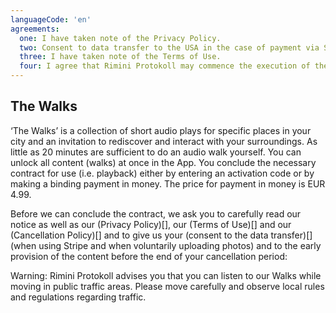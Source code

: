 ```yaml
---
languageCode: 'en'
agreements:
  one: I have taken note of the Privacy Policy.
  two: Consent to data transfer to the USA in the case of payment via Stripe or in the case of a voluntary photo upload with geo-location.
  three: I have taken note of the Terms of Use.
  four: I agree that Rimini Protokoll may commence the execution of the contract before the expiry of my cancellation period and that I am aware that by this consent I lose my right of cancellation upon commencement of the execution of the contract (commencement of the use of the Walks). I have taken note of the Cancellation Policy and the sample cancellation form.
---
```

## The Walks
‘The Walks’ is a collection of short audio plays for specific places in your city and an invitation to rediscover and interact with your surroundings. As little as 20 minutes are sufficient to do an audio walk yourself. You can unlock all content (walks) at once in the App. You conclude the necessary contract for use (i.e. playback) either by entering an activation code or by making a binding payment in money. The price for payment in money is EUR 4.99.

Before we can conclude the contract, we ask you to carefully read our notice as well as our (Privacy Policy)[], our (Terms of Use)[] and our (Cancellation Policy)[] and to give us your (consent to the data transfer)[] (when using Stripe and when voluntarily uploading photos) and to the early provision of the content before the end of your cancellation period:

Warning: Rimini Protokoll advises you that you can listen to our Walks while moving in public traffic areas. Please move carefully and observe local rules and regulations regarding traffic.
